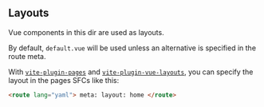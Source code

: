 ## Layouts

Vue components in this dir are used as layouts.

By default, `default.vue` will be used unless an alternative is specified in the route meta.

With [`vite-plugin-pages`](https://github.com/hannoeru/vite-plugin-pages) and [`vite-plugin-vue-layouts`](https://github.com/JohnCampionJr/vite-plugin-vue-layouts), you can specify the layout in the pages SFCs like this:

```html
<route lang="yaml"> meta: layout: home </route>
```
